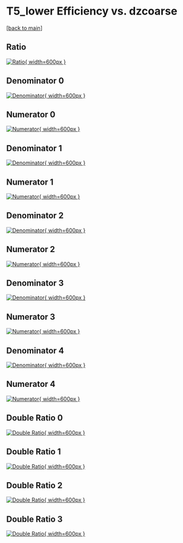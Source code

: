 # T5_lower Efficiency vs. dzcoarse

[[back to main](./)]



## Ratio

[![Ratio](../mtv/var/T5_lower_xtr_11_1_eff_dzcoarse.png){ width=600px }](../mtv/var/T5_lower_xtr_11_1_eff_dzcoarse.pdf)

## Denominator 0

[![Denominator](../mtv/den/T5_lower_xtr_11_1_eff_dzcoarse_den0.png){ width=600px }](../mtv/den/T5_lower_xtr_11_1_eff_dzcoarse_den0.pdf)

## Numerator 0

[![Numerator](../mtv/num/T5_lower_xtr_11_1_eff_dzcoarse_num0.png){ width=600px }](../mtv/num/T5_lower_xtr_11_1_eff_dzcoarse_num0.pdf)

## Denominator 1

[![Denominator](../mtv/den/T5_lower_xtr_11_1_eff_dzcoarse_den1.png){ width=600px }](../mtv/den/T5_lower_xtr_11_1_eff_dzcoarse_den1.pdf)

## Numerator 1

[![Numerator](../mtv/num/T5_lower_xtr_11_1_eff_dzcoarse_num1.png){ width=600px }](../mtv/num/T5_lower_xtr_11_1_eff_dzcoarse_num1.pdf)

## Denominator 2

[![Denominator](../mtv/den/T5_lower_xtr_11_1_eff_dzcoarse_den2.png){ width=600px }](../mtv/den/T5_lower_xtr_11_1_eff_dzcoarse_den2.pdf)

## Numerator 2

[![Numerator](../mtv/num/T5_lower_xtr_11_1_eff_dzcoarse_num2.png){ width=600px }](../mtv/num/T5_lower_xtr_11_1_eff_dzcoarse_num2.pdf)

## Denominator 3

[![Denominator](../mtv/den/T5_lower_xtr_11_1_eff_dzcoarse_den3.png){ width=600px }](../mtv/den/T5_lower_xtr_11_1_eff_dzcoarse_den3.pdf)

## Numerator 3

[![Numerator](../mtv/num/T5_lower_xtr_11_1_eff_dzcoarse_num3.png){ width=600px }](../mtv/num/T5_lower_xtr_11_1_eff_dzcoarse_num3.pdf)

## Denominator 4

[![Denominator](../mtv/den/T5_lower_xtr_11_1_eff_dzcoarse_den4.png){ width=600px }](../mtv/den/T5_lower_xtr_11_1_eff_dzcoarse_den4.pdf)

## Numerator 4

[![Numerator](../mtv/num/T5_lower_xtr_11_1_eff_dzcoarse_num4.png){ width=600px }](../mtv/num/T5_lower_xtr_11_1_eff_dzcoarse_num4.pdf)

## Double Ratio 0

[![Double Ratio](../mtv/ratio/T5_lower_xtr_11_1_eff_dzcoarse_ratio0.png){ width=600px }](../mtv/ratio/T5_lower_xtr_11_1_eff_dzcoarse_ratio0.pdf)

## Double Ratio 1

[![Double Ratio](../mtv/ratio/T5_lower_xtr_11_1_eff_dzcoarse_ratio1.png){ width=600px }](../mtv/ratio/T5_lower_xtr_11_1_eff_dzcoarse_ratio1.pdf)

## Double Ratio 2

[![Double Ratio](../mtv/ratio/T5_lower_xtr_11_1_eff_dzcoarse_ratio2.png){ width=600px }](../mtv/ratio/T5_lower_xtr_11_1_eff_dzcoarse_ratio2.pdf)

## Double Ratio 3

[![Double Ratio](../mtv/ratio/T5_lower_xtr_11_1_eff_dzcoarse_ratio3.png){ width=600px }](../mtv/ratio/T5_lower_xtr_11_1_eff_dzcoarse_ratio3.pdf)


